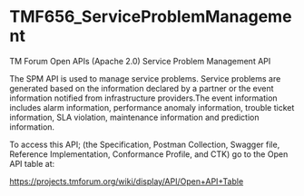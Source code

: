 # TMF656_ServiceProblemManagement
TM Forum Open APIs (Apache 2.0) Service Problem Management API

The SPM API is used to manage service problems. Service problems are generated based
on the information declared by a partner or the event information notified from
infrastructure providers.The event information includes alarm information, performance
anomaly information, trouble ticket information, SLA violation, maintenance information
and prediction information.

To access this API; (the Specification, Postman Collection, Swagger file, 
Reference Implementation, Conformance Profile, and CTK) go to the Open API table at:

https://projects.tmforum.org/wiki/display/API/Open+API+Table
